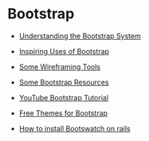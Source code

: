 # Bootstrap 


* <a href="https://scotch.io/tutorials/understanding-the-bootstrap-3-grid-system">Understanding the Bootstrap System</a><br>

* <a href="http://expo.getbootstrap.com/">Inspiring Uses of Bootstrap</a><br>

* <a href="http://www.creativebloq.com/wireframes/top-wireframing-tools-11121302">Some Wireframing Tools</a>

* <a href="https://startbootstrap.com/bootstrap-resources/">Some Bootstrap Resources</a>

* <a href="https://www.youtube.com/watch?v=gqOEoUR5RHg">YouTube Bootstrap Tutorial</a>

* <a href= "https://bootswatch.com/ "> Free Themes for Bootstrap </a>

* <a href ="http://stackoverflow.com/questions/14796962/mongoose-schema-reference"> How to install Bootswatch on rails </a>
